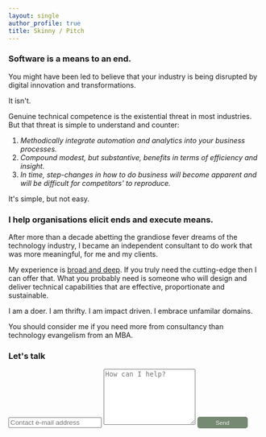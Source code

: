 ```yaml
---
layout: single
author_profile: true
title: Skinny / Pitch
---
```


### Software is a means to an end.

You might have been led to believe that your industry is being disrupted
by digital innovation and transformations.

It isn't.  

Genuine technical competence is the existential threat in most industries.
But that threat is simple to understand and counter:

1. *Methodically integrate automation and analytics into your business processes.* 
2. *Compound modest, but substantive, benefits in terms of efficiency and insight.* 
3. *In time, step-changes in how to do business will become apparent and will be difficult for competitors' to reproduce.*

It's simple, but not easy. 

### I help organisations elicit ends and execute means.

After more than a decade abetting the grandiose fever dreams of the technology industry, 
I became an independent consultant to do work that was more meaningful, for me and my clients. 

My experience is [broad and deep](https://www.linkedin.com/in/christopher-mcewan-850a0a62). 
If you truly need the cutting-edge then I can offer that. What you probably 
need is someone who will design and deliver technical capabilities that are effective, 
proportionate and sustainable.

I am a doer. I am thrifty. I am impact driven. I embrace unfamilar domains.

You should consider me if you need more from consultancy than technology evangelism from an MBA. 

### Let's talk

<form action="https://submit-form.com/j1CmLPsN" target="_self">
   <input type="text" name="email" placeholder="Contact e-mail address">
   <textarea name="message" placeholder="How can I help?" rows="7"></textarea>
   <button style="border-radius:5px;background-color:#768972;border:0px;font-size:smaller;padding:5px;color:#eeeeee;width:100px;" type="submit">Send</button>
</form>

